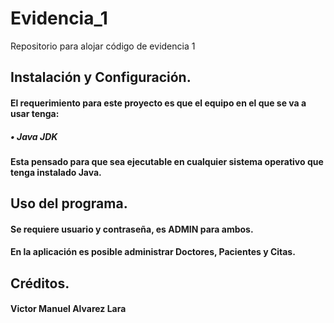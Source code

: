 # Evidencia_1
Repositorio para alojar código de evidencia 1

## Instalación y Configuración.
#### El requerimiento para este proyecto es que el equipo en el que se va a usar tenga:
##### •	Java JDK
#### Esta pensado para que sea ejecutable en cualquier sistema operativo que tenga instalado Java.
## Uso del programa.
#### Se requiere usuario y contraseña, es ADMIN para ambos.
#### En la aplicación es posible administrar Doctores, Pacientes y Citas.
## Créditos.
#### Victor Manuel Alvarez Lara 
